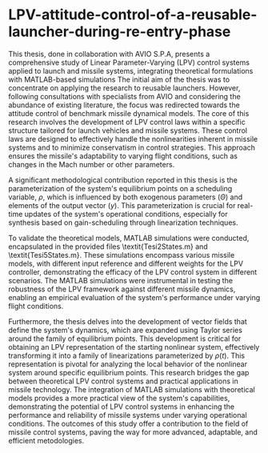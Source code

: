 # LPV-attitude-control-of-a-reusable-launcher-during-re-entry-phase
This thesis, done in collaboration with AVIO S.P.A, presents a comprehensive study of Linear Parameter-Varying (LPV) control systems applied to launch and missile systems, integrating theoretical formulations with MATLAB-based simulations
The initial aim of the thesis was to concentrate on applying the research to reusable launchers. However, following consultations with specialists from AVIO and considering the abundance of existing literature, the focus was redirected towards the attitude control of benchmark missile dynamical models. The core of this research involves the development of LPV control laws within a specific structure tailored for launch vehicles and missile systems. These control laws are designed to effectively handle the nonlinearities inherent in missile systems and to minimize conservatism in control strategies. This approach ensures the missile's adaptability to varying flight conditions, such as changes in the Mach number or other parameters.

A significant methodological contribution reported in this thesis is the parameterization of the system's equilibrium points on a scheduling variable, $\rho$, which is influenced by both exogenous parameters ($\Theta$) and elements of the output vector ($y$). This parameterization is crucial for real-time updates of the system's operational conditions, especially for synthesis based on gain-scheduling through linearization techniques.

To validate the theoretical models, MATLAB simulations were conducted, encapsulated in the provided files \textit{Tesi2States.m} and \textit{Tesi5States.m}. These simulations encompass various missile models, with different input reference and different weights for the LPV controller, demonstrating the efficacy of the LPV control system in different scenarios. The MATLAB simulations were instrumental in testing the robustness of the LPV framework against different missile dynamics, enabling an empirical evaluation of the system's performance under varying flight conditions.

Furthermore, the thesis delves into the development of vector fields that define the system's dynamics, which are expanded using Taylor series around the family of equilibrium points. This development is critical for obtaining an LPV representation of the starting nonlinear system, effectively transforming it into a family of linearizations parameterized by $\rho(t)$. This representation is pivotal for analyzing the local behavior of the nonlinear system around specific equilibrium points.
This research bridges the gap between theoretical LPV control systems and practical applications in missile technology. The integration of MATLAB simulations with theoretical models provides a more practical view of the system's capabilities, demonstrating the potential of LPV control systems in enhancing the performance and reliability of missile systems under varying operational conditions. The outcomes of this study offer a contribution to the field of missile control systems, paving the way for more advanced, adaptable, and efficient metodologies.
